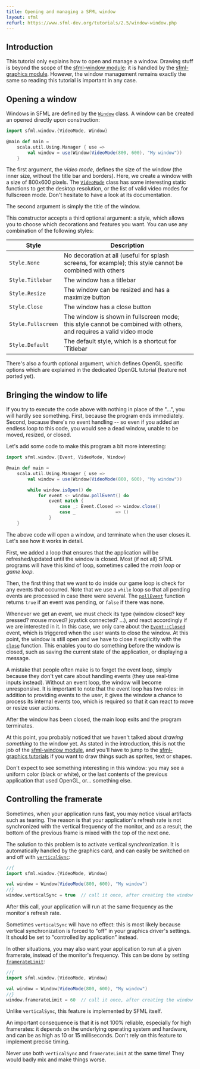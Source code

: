 ```yaml
---
title: Opening and managing a SFML window
layout: sfml
refurl: https://www.sfml-dev.org/tutorials/2.5/window-window.php
---
```


## Introduction

This tutorial only explains how to open and manage a window. Drawing stuff is
beyond the scope of the [sfml-window module](sfml.window): it is handled by the
[sfml-graphics module](sfml.graphics). However, the window management remains
exactly the same so reading this tutorial is important in any case.


## Opening a window

Windows in SFML are defined by the [`Window`](sfml.window.Window) class. A
window can be created an opened directly upon construction:
```scala
import sfml.window.{VideoMode, Window}

@main def main =
    scala.util.Using.Manager { use =>
        val window = use(Window(VideoMode(800, 600), "My window"))
    }
```

The first argument, the _video mode_, defines the size of the window (the inner
size, without the title bar and borders). Here, we create a window with a size
of 800x600 pixels. The [`VideoMode`](sfml.window.VideoMode) class has some
interesting static functions to get the desktop resolution, or the list of valid
video modes for fullscreen mode. Don't hesitate to have a look at its
documentation.

The second argument is simply the title of the window.

This constructor accepts a third optional argument: a style, which allows you to
choose which decorations and features you want. You can use any combination of
the following styles:

| Style              | Description                                                                                                        |
|--------------------|--------------------------------------------------------------------------------------------------------------------|
| `Style.None`       | No decoration at all (useful for splash screens, for example); this style cannot be combined with others           |
| `Style.Titlebar`   | The window has a titlebar                                                                                          |
| `Style.Resize`     | The window can be resized and has a maximize button                                                                |
| `Style.Close`      | The window has a close button                                                                                      |
| `Style.Fullscreen` | The window is shown in fullscreen mode; this style cannot be combined with others, and requires a valid video mode |
| `Style.Default`    | The default style, which is a shortcut for `Titlebar | Resize | Close`                                             |

There's also a fourth optional argument, which defines OpenGL specific options
which are explained in the dedicated OpenGL tutorial (feature not ported yet).

<!-- TODO: Delayed window -->


## Bringing the window to life

If you try to execute the code above with nothing in place of the "...", you
will hardly see something. First, because the program ends immediately. Second,
because there's no event handling -- so even if you added an endless loop to
this code, you would see a dead window, unable to be moved, resized, or closed.

Let's add some code to make this program a bit more interesting:
```scala
import sfml.window.{Event, VideoMode, Window}

@main def main =
    scala.util.Using.Manager { use =>
        val window = use(Window(VideoMode(800, 600), "My window"))

        while window.isOpen() do
            for event <- window.pollEvent() do
                event match {
                    case _: Event.Closed => window.close()
                    case _               => ()
                }
    }
```

The above code will open a window, and terminate when the user closes it. Let's
see how it works in detail.

First, we added a loop that ensures that the application will be
refreshed/updated until the window is closed. Most (if not all) SFML programs
will have this kind of loop, sometimes called the _main loop_ or _game loop_.

Then, the first thing that we want to do inside our game loop is check for any
events that occurred. Note that we use a `while` loop so that all pending events
are processed in case there were several.
The [`pollEvent`](sfml.window.Window.pollEvent) function returns `true` if an
event was pending, or `false` if there was none.

Whenever we get an event, we must check its type (window closed? key pressed?
mouse moved? joystick connected? ...), and react accordingly if we are
interested in it. In this case, we only care about the
[`Event::Closed`](sfml.window.Event.Closed) event, which is triggered when the
user wants to close the window. At this point, the window is still open and we
have to close it explicitly with the [`close`](sfml.window.Window.close)
function. This enables you to do something before the window is closed, such as
saving the current state of the application, or displaying a message.

<div class="warning">
A mistake that people often make is to forget the event loop, simply because
they don't yet care about handling events (they use real-time inputs instead).
Without an event loop, the window will become unresponsive. It is important to
note that the event loop has two roles: in addition to providing events to the
user, it gives the window a chance to process its internal events too, which is
required so that it can react to move or resize user actions.
</div>

After the window has been closed, the main loop exits and the program
terminates.

At this point, you probably noticed that we haven't talked about _drawing
something_ to the window yet. As stated in the introduction, this is not the job
of the [sfml-window module](sfml.window), and you'll have to jump to the
[sfml-graphics tutorials](../graphics/index.html) if you want to draw things
such as sprites, text or shapes.

<!-- TODO: OpenGL drawing -->

Don't expect to see something interesting in this window: you may see a uniform
color (black or white), or the last contents of the previous application that
used OpenGL, or... something else.


<!-- TODO: Playing with the window section -->

## Controlling the framerate

Sometimes, when your application runs fast, you may notice visual artifacts such
as tearing. The reason is that your application's refresh rate is not
synchronized with the vertical frequency of the monitor, and as a result, the
bottom of the previous frame is mixed with the top of the next one.

The solution to this problem is to activate vertical synchronization. It is
automatically handled by the graphics card, and can easily be switched on and
off with [`verticalSync`](sfml.window.Window.verticalSync_=):
```scala
//{
import sfml.window.{VideoMode, Window}

val window = Window(VideoMode(800, 600), "My window")
//}
window.verticalSync = true  // call it once, after creating the window
```

After this call, your application will run at the same frequency as the
monitor's refresh rate.

<div class="warning">
Sometimes <code>verticalSync</code> will have no effect: this is most likely
because vertical synchronization is forced to "off" in your graphics driver's
settings. It should be set to "controlled by application" instead.
</div>

In other situations, you may also want your application to run at a given
framerate, instead of the monitor's frequency. This can be done by setting
[`framerateLimit`](sfml.window.Window.framerateLimit_=):
```scala
//{
import sfml.window.{VideoMode, Window}

val window = Window(VideoMode(800, 600), "My window")
//}
window.framerateLimit = 60  // call it once, after creating the window
```

Unlike `verticalSync`, this feature is implemented by SFML itself.
<!-- , using a combination of sf::Clock and sf::sleep. -->
An important consequence is that it is not 100% reliable, especially for high
framerates: <!-- sf::sleep's resolution --> it depends on the underlying
operating system and hardware, and can be as high as 10 or 15 milliseconds.
Don't rely on this feature to implement precise timing.

<div class="warning">
Never use both <code>verticalSync</code> and <code>framerateLimit</code> at the
same time! They would badly mix and make things worse.
</div>

<!-- TODO: Things to know about windows -->
